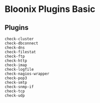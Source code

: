 # Bloonix Plugins Basic

## Plugins

    check-cluster
    check-dbconnect
    check-dns
    check-filestat
    check-ftp
    check-http
    check-imap
    check-logfile
    check-nagios-wrapper
    check-pop3
    check-smtp
    check-snmp-if
    check-tcp
    check-udp

